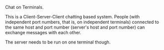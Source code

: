 Chat on Terminals.

This is a Client-Server-Client chatting based system.
People (with independent port numbers, that is, on independent terminals) connected to the same host and port number (server's host and port number) can exchange messages with each other.

The server needs to be run on one terminal though.
